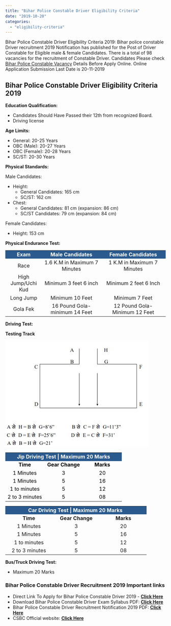 ```yaml
---
title: "Bihar Police Constable Driver Eligibility Criteria"
date: "2019-10-20"
categories: 
  - "eligibility-criteria"
---
```


Bihar Police Constable Driver Eligibility Criteria 2019: Bihar police constable Driver recruitment 2019 Notification has published for the Post of Driver Constable for Eligible male & female Candidates. There is a total of 98 vacancies for the recruitment of Constable Driver. Candidates Please check [Bihar Police Constable Vacancy](https://freegovtjobalert.in/bihar-police-constable-driver-recruitment/) Details Before Apply Online. Online Application Submission Last Date is 20-11-2019

## Bihar Police Constable Driver Eligibility Criteria 2019

**Education Qualification:**

- Candidates Should Have Passed their 12th from recognized Board.
- Driving license

**Age Limits:**

- General: 20-25 Years
- OBC (Male): 20-27 Years
- OBC (Female): 20-28 Years
- SC/ST: 20-30 Years

**Physical Standards:**

Male Candidates:

- Height:
    - General Candidates: 165 cm
    - SC/ST: 162 cm
- Chest:
    - General Candidates: 81 cm (expansion: 86 cm)
    - SC/ST Candidates: 79 cm (expansion: 84 cm)

Female Candidates:

- Height: 153 cm

**Physical Endurance Test:**

<table style="border-collapse: collapse; width: 100%;"><tbody><tr><td style="width: 22.8707%; text-align: center; background-color: #2a5a8e;"><strong><span style="font-size: 12pt; color: #ffffff;">Exam</span></strong></td><td style="width: 36.6373%; text-align: center; background-color: #2a5a8e;"><strong><span style="font-size: 12pt; color: #ffffff;">Male Candidates</span></strong></td><td style="width: 40.4919%; text-align: center; background-color: #2a5a8e;"><strong><span style="font-size: 12pt; color: #ffffff;">Female Candidates</span></strong></td></tr><tr><td style="width: 22.8707%; text-align: center;"><span style="font-size: 12pt;">Race</span></td><td style="width: 36.6373%; text-align: center;"><span style="font-size: 12pt;">1.6 K.M in Maximum 7 Minutes</span></td><td style="width: 40.4919%; text-align: center;"><span style="font-size: 12pt;">1 K.M in Maximum 7 Minutes</span></td></tr><tr><td style="width: 22.8707%; text-align: center;"><span style="font-size: 12pt;">High Jump/Uchi Kud</span></td><td style="width: 36.6373%; text-align: center;"><span style="font-size: 12pt;">Minimum 3 feet 6 inch</span></td><td style="width: 40.4919%; text-align: center;"><span style="font-size: 12pt;">Minimum 2 feet 6 Inch</span></td></tr><tr><td style="width: 22.8707%; text-align: center;"><span style="font-size: 12pt;">Long Jump</span></td><td style="width: 36.6373%; text-align: center;"><span style="font-size: 12pt;">Minimum 10 Feet</span></td><td style="width: 40.4919%; text-align: center;"><span style="font-size: 12pt;">Minimum 7 Feet</span></td></tr><tr><td style="width: 22.8707%; text-align: center;"><span style="font-size: 12pt;">Gola Fek</span></td><td style="width: 36.6373%; text-align: center;"><span style="font-size: 12pt;">16 Pound Gola- minimum 14 Feet</span></td><td style="width: 40.4919%; text-align: center;"><span style="font-size: 12pt;">12 Pound Gola- Minimum 12 Feet</span></td></tr></tbody></table>

**Driving Test:**

**Testing Track**

![Bihar Police Constable Driving Test Track](images/Bihar-Police-Constable-Driving-Test-Track.jpg)

<table style="border-collapse: collapse; width: 100%;"><tbody><tr><td style="width: 33.3333%; background-color: #2a5a8e; text-align: center;" colspan="3"><span style="font-size: 12pt;"><strong><span style="color: #ffffff;">Jip Driving Test | Maximum 20 Marks</span></strong></span></td></tr><tr><td style="width: 33.3333%; text-align: center;"><strong><span style="color: #000000; font-size: 12pt;">Time</span></strong></td><td style="width: 33.3333%; text-align: center;"><strong><span style="color: #000000; font-size: 12pt;">Gear Change</span></strong></td><td style="width: 33.3333%; text-align: center;"><strong><span style="color: #000000; font-size: 12pt;">Marks</span></strong></td></tr><tr><td style="width: 33.3333%; text-align: center;"><span style="color: #000000; font-size: 12pt;">1 Minutes</span></td><td style="width: 33.3333%; text-align: center;"><span style="color: #000000; font-size: 12pt;">3</span></td><td style="width: 33.3333%; text-align: center;"><span style="color: #000000; font-size: 12pt;">20</span></td></tr><tr><td style="width: 33.3333%; text-align: center;"><span style="color: #000000; font-size: 12pt;">1 Minutes</span></td><td style="width: 33.3333%; text-align: center;"><span style="color: #000000; font-size: 12pt;">5</span></td><td style="width: 33.3333%; text-align: center;"><span style="color: #000000; font-size: 12pt;">16</span></td></tr><tr><td style="width: 33.3333%; text-align: center;"><span style="color: #000000; font-size: 12pt;">1 to minutes</span></td><td style="width: 33.3333%; text-align: center;"><span style="color: #000000; font-size: 12pt;">5</span></td><td style="width: 33.3333%; text-align: center;"><span style="color: #000000; font-size: 12pt;">12</span></td></tr><tr><td style="width: 33.3333%; text-align: center;"><span style="color: #000000; font-size: 12pt;">2 to 3 minutes</span></td><td style="width: 33.3333%; text-align: center;"><span style="color: #000000; font-size: 12pt;">5</span></td><td style="width: 33.3333%; text-align: center;"><span style="color: #000000; font-size: 12pt;">08</span></td></tr></tbody></table>

<table style="width: 100%; border-collapse: collapse;"><tbody><tr><td style="width: 171.364%; background-color: #2a5a8e; text-align: center;" colspan="3"><span style="font-size: 12pt;"><strong><span style="color: #ffffff;">Car Driving Test | Maximum 20 Marks&nbsp;</span></strong></span></td></tr><tr><td style="width: 33.2379%; text-align: center;"><strong><span style="font-size: 12pt;">Time</span></strong></td><td style="width: 33.8%; text-align: center;"><strong><span style="font-size: 12pt;">Gear Change</span></strong></td><td style="width: 104.326%; text-align: center;"><strong><span style="font-size: 12pt;">Marks</span></strong></td></tr><tr><td style="width: 33.2379%; text-align: center;"><span style="font-size: 12pt;">1 Minutes</span></td><td style="width: 33.8%; text-align: center;"><span style="font-size: 12pt;">3</span></td><td style="width: 104.326%; text-align: center;"><span style="font-size: 12pt;">20</span></td></tr><tr><td style="width: 33.2379%; text-align: center;"><span style="font-size: 12pt;">1 Minutes</span></td><td style="width: 33.8%; text-align: center;"><span style="font-size: 12pt;">5</span></td><td style="width: 104.326%; text-align: center;"><span style="font-size: 12pt;">16</span></td></tr><tr><td style="width: 33.2379%; text-align: center;"><span style="font-size: 12pt;">1 to minutes</span></td><td style="width: 33.8%; text-align: center;"><span style="font-size: 12pt;">5</span></td><td style="width: 104.326%; text-align: center;"><span style="font-size: 12pt;">12</span></td></tr><tr><td style="width: 33.2379%; text-align: center;"><span style="font-size: 12pt;">2 to 3 minutes</span></td><td style="width: 33.8%; text-align: center;"><span style="font-size: 12pt;">5</span></td><td style="width: 104.326%; text-align: center;"><span style="font-size: 12pt;">08</span></td></tr></tbody></table>

**Bus/Truck Driving Test:**

- Maximum 20 Marks

### **Bihar Police Constable Driver Recruitment 2019 Important links**

- Direct Link To Apply for Bihar Police Constable Driver 2019 - [**Click Here**](http://csbc.bih.nic.in/)
- Download Bihar Police Constable Driver Exam Syllabus PDF: **[Click Here](http://www.csbc.bih.nic.in/Advt/Syllabus-02-2019.pdf)**
- Bihar Police Constable Driver Recruitment Notification 2019 PDF: [**Click Here**](https://freegovtjobalert.in/wp-content/uploads/2019/10/bihar-police-apply-online-for-98-constable-driver-posts-advt-details.pdf)
- CSBC Official website: **[Click Here](http://csbc.bih.nic.in)**

